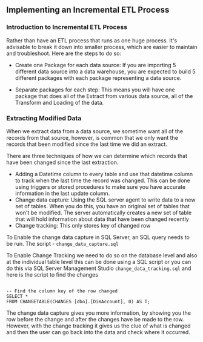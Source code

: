 ## Implementing an Incremental ETL Process

### Introduction to Incremental ETL Process
Rather than have an ETL process that runs as one huge process. It's advisable to break it down into smaller process, which are easier to maintain and troubleshoot. Here are the steps to do so:

- Create one Package for each data source: If you are importing 5 different data source into a data warehouse, you are expected to build 5 different packages with each package representing a data source.

- Separate packages for each step: This means you will have one package that does all of the Extract from various data source, all of the Transform and Loading of the data. 

### Extracting Modified Data
When we extract data from a data source, we sometime want all of the records from that source, however, is common that we only want the records that been modified since the last time we did an extract.

There are three techniques of how we can determine which records that have been changed since the last extraction.

- Adding a Datetime column to every table and use that datetime column to track when the last time the record was changed. This can be done using triggers or stored procedures to make sure you have accurate information in the last update column.
- Change data capture: Using the SQL server agent to write data to a new set of tables. When you do this, you have an original set of tables that won't be modified. The server automatically creates a new set of table that will hold information about data that have been changed recently
- Change tracking: This only stores key of changed row

To Enable the change data capture in SQL Server, an SQL query needs to be run. The script - `change_data_capture.sql`

To Enable Change Tracking we need to do so on the database level and also at the individual table level this can be done using a SQL script or you can do this via SQL Server Management Studio `change_data_tracking.sql` and here is the script to find the changes
``` USE [AdventureWorksDW2014]

-- Find the column key of the row changed
SELECT * 
FROM CHANGETABLE(CHANGES [dbo].[DimAccount], 0) AS T; 
```

The change data capture gives you more information, by showing you the row before the change and after the changes have be made to the row. However, with the change tracking it gives us the clue of what is changed and then the user can go back into the data and check where it occurred.